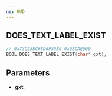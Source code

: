 ```yaml
---
ns: HUD
---
```

## DOES_TEXT_LABEL_EXIST

```c
// 0x73C258C68D6F55B6 0x6ECAE560
BOOL DOES_TEXT_LABEL_EXIST(char* gxt);
```

## Parameters
* **gxt**:
